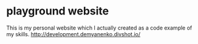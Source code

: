 playground website
==================
This is my personal website which I actually created as a code example of my skills.
http://development.demyanenko.divshot.io/
